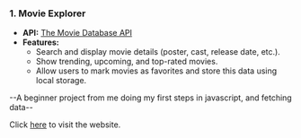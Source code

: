 ### 1. **Movie Explorer**

- **API:** [The Movie Database API](https://www.themoviedb.org/documentation/api)
- **Features:**
  - Search and display movie details (poster, cast, release date, etc.).
  - Show trending, upcoming, and top-rated movies.
  - Allow users to mark movies as favorites and store this data using local storage.

--A beginner project from me doing my first steps in javascript, and fetching data--

Click [here](https://garenghazarian1.github.io/Kostas-Garen-group-project/) to visit the website.

